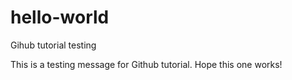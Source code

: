 # hello-world
Gihub tutorial testing

This is a testing message for Github tutorial.
Hope this one works!
